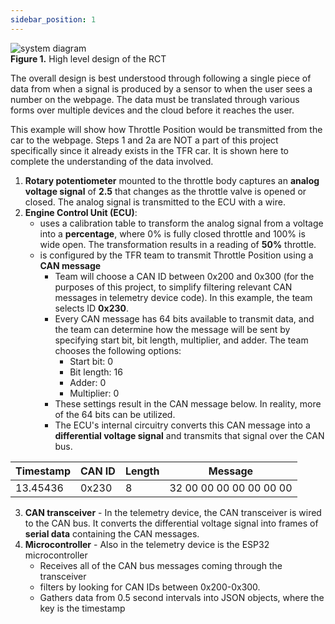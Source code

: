 ```yaml
---
sidebar_position: 1
---
```


![system diagram](/img/system_block_diagram.png)  
**Figure 1.** High level design of the RCT

The overall design is best understood through following a single piece of data from when a signal is produced by a sensor to when the user sees a number on the webpage. The data must be translated through various forms over multiple devices and the cloud before it reaches the user. 

This example will show how Throttle Position would be transmitted from the car to the webpage. Steps 1 and 2a are NOT a part of this project specifically since it already exists in the TFR car. It is shown here to complete the understanding of the data involved.

1. **Rotary potentiometer** mounted to the throttle body captures an **analog voltage signal** of **2.5** that changes as the throttle valve is opened or closed. The analog signal is transmitted to the ECU with a wire.
2. **Engine Control Unit (ECU)**: 
    - uses a calibration table to transform the analog signal from a voltage into a **percentage**, where 0% is fully closed throttle and 100% is wide open. The transformation results in a reading of **50%** throttle. 
    - is configured by the TFR team to transmit Throttle Position using a **CAN message**
        - Team will choose a CAN ID between 0x200 and 0x300 (for the purposes of this project, to simplify filtering relevant CAN messages in telemetry device code). In this example, the team selects ID **0x230**.
        - Every CAN message has 64 bits available to transmit data, and the team can determine how the message will be sent by specifying start bit, bit length, multiplier, and adder. The team chooses the following options:
            - Start bit: 0
            - Bit length: 16
            - Adder: 0
            - Multiplier: 0
        - These settings result in the CAN message below. In reality, more of the 64 bits can be utilized. 
        - The ECU's internal circuitry converts this CAN message into a **differential voltage signal** and transmits that signal over the CAN bus.


| Timestamp     | CAN ID    | Length    | Message    |
| ------        | -------   | --------- | --------  |   
| 13.45436      | 0x230     | 8         | 32 00 00 00 00 00 00 00 |


3. **CAN transceiver** - In the telemetry device, the CAN transceiver is wired to the CAN bus. It converts the differential voltage signal into frames of **serial data** containing the CAN messages.
4. **Microcontroller** - Also in the telemetry device is the ESP32 microcontroller
    - Receives all of the CAN bus messages coming through the transceiver
    - filters by looking for CAN IDs between 0x200-0x300.
    - Gathers data from 0.5 second intervals into JSON objects, where the key is the timestamp 